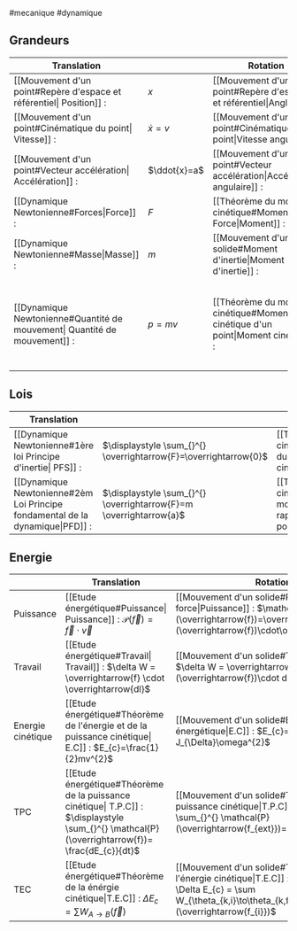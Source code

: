 #mecanique #dynamique 
## Grandeurs 

| Translation                                                               |               | Rotation                                                                         |                                                                                                                                    |
| ------------------------------------------------------------------------- | ------------- | -------------------------------------------------------------------------------- | ---------------------------------------------------------------------------------------------------------------------------------- |
| [[Mouvement d'un point#Repère d'espace et référentiel\| Position]] :      | $x$           | [[Mouvement d'un point#Repère d'espace et référentiel\|Angle]] :                 | $\theta$                                                                                                                           |
| [[Mouvement d'un point#Cinématique du point\| Vitesse]] :                 | $\dot{x} = v$ | [[Mouvement d'un point#Cinématique du point\|Vitesse angulaire]]                 | $\dot{\theta} = \omega$                                                                                                            |
| [[Mouvement d'un point#Vecteur accélération\| Accélération]] :            | $\ddot{x}=a$  | [[Mouvement d'un point#Vecteur accélération\|Accélération angulaire]] :          | $\ddot{\theta}= \dot{\omega}$                                                                                                      |
| [[Dynamique Newtonienne#Forces\|Force]] :                                 | $F$           | [[Théorème du moment cinétique#Moment d'une Force\|Moment]] :                    | $M$                                                                                                                                |
| [[Dynamique Newtonienne#Masse\|Masse]] :                                  | $m$           | [[Mouvement d'un solide#Moment d'inertie\|Moment d'inertie]] :                   | $J_\Delta$                                                                                                                         |
| [[Dynamique Newtonienne#Quantité de mouvement\| Quantité de mouvement]] : | $p=mv$        | [[Théorème du moment cinétique#Moment cinétique d'un point\|Moment cinétique]] : | $\mathcal{L}(O)= \begin{cases} J_{\Delta}\dot{\theta} \\ \text{et} \\ \overrightarrow{OM} \wedge m \overrightarrow{v} \end{cases}$ |

## Lois 

| Translation                                                                   |                                                                    | Rotation                                                                                    |                                                                                                              |
| ----------------------------------------------------------------------------- | ------------------------------------------------------------------ | ------------------------------------------------------------------------------------------- | ------------------------------------------------------------------------------------------------------------ |
| [[Dynamique Newtonienne#1ère loi Principe d'inertie\| PFS]] :                 | $\displaystyle \sum_{}^{} \overrightarrow{F}=\overrightarrow{0}$   | [[Théorème du moment cinétique#Conservation du moment cinétique\|CMC]] :                    | $\displaystyle \sum_{}^{} \overrightarrow{M_{O}}(\overrightarrow{F})=\overrightarrow{0}$                     |
| [[Dynamique Newtonienne#2èm Loi Principe fondamental de la dynamique\|PFD]] : | $\displaystyle \sum_{}^{} \overrightarrow{F}=m \overrightarrow{a}$ | [[Théorème du moment cinétique#Théorème du moment cinétique par rapport à un point\|TMC]] : | $\displaystyle \sum_{}^{} \overrightarrow{M_{O}}(\overrightarrow{F})= \dot{\overrightarrow{\mathcal{L}}}(O)$ |

## Energie 

|                   | Translation                                                                                                                                      | Rotation                                                                                                                                                            |
| ----------------- | ------------------------------------------------------------------------------------------------------------------------------------------------ | ------------------------------------------------------------------------------------------------------------------------------------------------------------------- |
| Puissance         | [[Etude énergétique#Puissance\| Puissance]] : $\mathcal{P}(\overrightarrow{f})=\overrightarrow{f}\cdot\overrightarrow{v}$                        | [[Mouvement d'un solide#Puissance d'une force\|Puissance]] : $\mathcal{P}(\overrightarrow{f})=\overrightarrow{M_\Delta}(\overrightarrow{f})\cdot\overrightarrow{v}$ |
| Travail           | [[Etude énergétique#Travail\| Travail]] : $\delta W = \overrightarrow{f} \cdot \overrightarrow{dl}$                                              | [[Mouvement d'un solide#Travail\|Travail]] :  $\delta W = \overrightarrow{M_\Delta}(\overrightarrow{f})\cdot d \theta$                                              |
| Energie cinétique | [[Etude énergétique#Théorème de l'énergie et de la puissance cinétique\| E.C]] : $E_{c}=\frac{1}{2}mv^{2}$                                       | [[Mouvement d'un solide#Etude énergétique\|E.C]] : $E_{c}=\frac{1}{2} J_{\Delta}\omega^{2}$                                                                         |
| TPC               | [[Etude énergétique#Théorème de la puissance cinétique\| T.P.C]] : $\displaystyle \sum_{}^{} \mathcal{P}(\overrightarrow{f})= \frac{dE_{c}}{dt}$ | [[Mouvement d'un solide#Théorème de la puissance cinétique\|T.P.C]] : $\displaystyle \sum_{}^{} \mathcal{P}(\overrightarrow{f_{ext}})= \frac{dE_{c}}{dt}$           |
| TEC               | [[Etude énergétique#Théorème de la énérgie cinétique\|T.E.C]] : $\displaystyle \Delta E_{c}= \sum W_{A\to B}(\overrightarrow{f})$                | [[Mouvement d'un solide#Théorème de l'énergie cinétique\|T.E.C]] : $\displaystyle \Delta E_{c} = \sum W_{\theta_{k,i}\to\theta_{k,f}}(\overrightarrow{f_{i}})$      |

